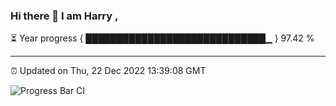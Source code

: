 ### Hi there 👋 I am Harry , 

⏳ Year progress { █████████████████████████████▁ } 97.42 %

---

⏰ Updated on Thu, 22 Dec 2022 13:39:08 GMT

![Progress Bar CI](https://github.com/duykhang68/duykhang68/workflows/Progress%20Bar%20CI/badge.svg)
